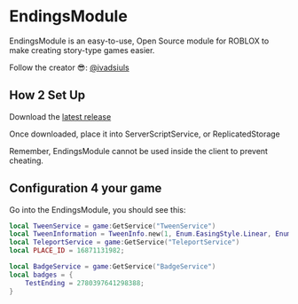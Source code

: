 # EndingsModule
EndingsModule is an easy-to-use, Open Source module for ROBLOX to make creating story-type games easier.

Follow the creator 😎: [@ivadsiuls](https://www.roblox.com/users/5048508312/profile)


## How 2 Set Up

Download the [latest release](https://github.com/ivadsiuls/EndingsModule/releases)

Once downloaded, place it into ServerScriptService, or ReplicatedStorage

Remember, EndingsModule cannot be used inside the client to prevent cheating.

## Configuration 4 your game

Go into the EndingsModule, you should see this:

```lua
local TweenService = game:GetService("TweenService")
local TweenInformation = TweenInfo.new(1, Enum.EasingStyle.Linear, Enum.EasingDirection.Out, 0, false, 0)
local TeleportService = game:GetService("TeleportService")
local PLACE_ID = 16871131982;

local BadgeService = game:GetService("BadgeService")
local badges = {
	TestEnding = 2780397641298388;
}
```
